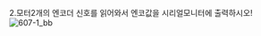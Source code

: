 2.모터2개의 엔코더 신호를 읽어와서 엔코값을 시리얼모니터에 출력하시오!
![607-1_bb](https://github.com/user-attachments/assets/a31e0c2b-802b-46fc-b7ad-15cccd2d40a3)

